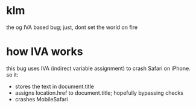 # klm
the og IVA based bug; just, dont set the world on fire
# how IVA works
this bug uses IVA (indirect variable assignment) to crash Safari on iPhone.
so it:
* stores the text in document.title
* assigns location.href to document.title; hopefully bypassing checks
* crashes MobileSafari
